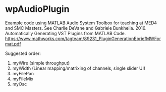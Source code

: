 # wpAudioPlugin
Example code using MATLAB Audio System Toolbox for teaching at MED4 and SMC Masters.
See Charlie DeVane and Gabriele Bunkheila. 2016. Automatically Generating VST Plugins from MATLAB Code. 
https://www.mathworks.com/tagteam/89231_PluginGenerationEbriefMWFormat.pdf

Suggested order:
1. myWire (simple throughput)
2. myWidth (Linear mapping/matrixing of channels, single slider UI)
3. myFilePan
4. myFileMix
5. myOsc

